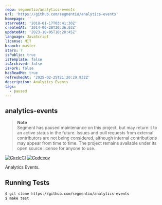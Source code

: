 ```yaml
---
repo: segmentio/analytics-events
url: 'https://github.com/segmentio/analytics-events'
homepage: ''
starredAt: '2018-01-17T03:41:30Z'
createdAt: '2014-06-20T20:36:03Z'
updatedAt: '2023-10-05T18:20:45Z'
language: JavaScript
license: MIT
branch: master
stars: 7
isPublic: true
isTemplate: false
isArchived: false
isFork: false
hasReadMe: true
refreshedAt: '2025-02-25T21:20:29.932Z'
description: Analytics Events
tags:
  - paused
---
```


## analytics-events

> **Note**  
> Segment has paused maintenance on this project, but may return it to an active status in the future. Issues and pull requests from external contributors are not being considered, although internal contributions may appear from time to time. The project remains available under its open source license for anyone to use.

[![CircleCI](https://circleci.com/gh/segmentio/analytics-events.svg?style=shield&circle-token=db50dfacf7f315d6090978ed2b4e15924297ab17)](https://circleci.com/gh/segmentio/analytics-events)
[![Codecov](https://img.shields.io/codecov/c/github/segmentio/analytics-events/master.svg?maxAge=2592000)](https://codecov.io/gh/segmentio/analytics-events)

Analytics Events.

## Running Tests

```bash
$ git clone https://github.com/segmentio/analytics-events
$ make test
```
